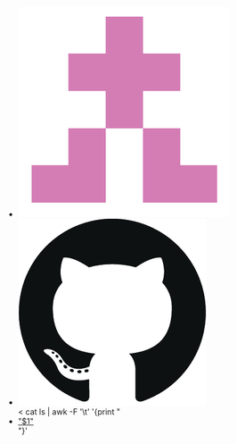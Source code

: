<div class="tabs is-centered">
<ul>
<li><a target="" href="#" id="identicon"><img class='icon' src='resources/img/identicon.png'></a></li>
<li><a target='_blank' href='https://github.com/cympfh'><img class='icon' src='resources/img/GitHub-Mark.png'></a></li>
< cat ls | awk -F '\t' '{print "<li><a href=\""$2"\">"$1"</a></li>"}'
</ul>
</div>

<div class='page'>
<div class='container'>
<img class="portrait" id="portrait" />
</div>
</div>

<script>
// identicon href
var children = [
< cat ls | awk -F '\t' '{print "\""$2"\","}'
""
];
children.pop();
document.getElementById('identicon').href = children[(children.length * Math.random()) | 0];
</script>

<script>
// portrait photo
var photos = [
< tail -n 3 photos/resources/photos_list | awk '{print "\""$1"\","}'
""
];
photos.pop();
document.getElementById('portrait').src = photos[(photos.length * Math.random()) | 0];
</script>
